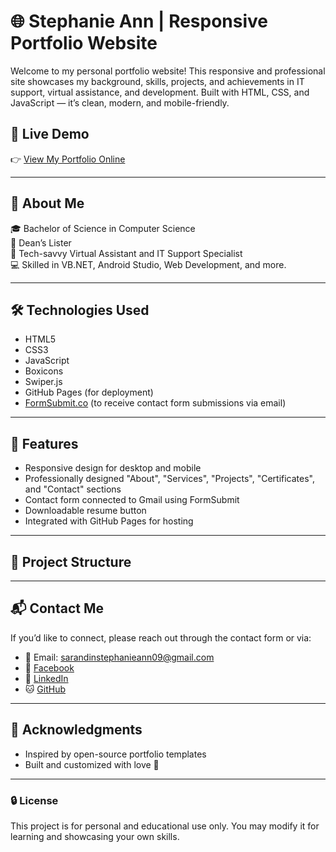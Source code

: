 # 🌐 Stephanie Ann | Responsive Portfolio Website

Welcome to my personal portfolio website! This responsive and professional site showcases my background, skills, projects, and achievements in IT support, virtual assistance, and development. Built with HTML, CSS, and JavaScript — it’s clean, modern, and mobile-friendly.

## 🔗 Live Demo
👉 [View My Portfolio Online](https://stephanieann-dev.github.io/my-portfolio/)

---

## 📌 About Me

🎓 Bachelor of Science in Computer Science  
🏅 Dean’s Lister  
🧠 Tech-savvy Virtual Assistant and IT Support Specialist  
💻 Skilled in VB.NET, Android Studio, Web Development, and more.

---

## 🛠️ Technologies Used

- HTML5
- CSS3
- JavaScript
- Boxicons
- Swiper.js
- GitHub Pages (for deployment)
- [FormSubmit.co](https://formsubmit.co/) (to receive contact form submissions via email)

---

## 📁 Features

- Responsive design for desktop and mobile
- Professionally designed "About", "Services", "Projects", "Certificates", and "Contact" sections
- Contact form connected to Gmail using FormSubmit
- Downloadable resume button
- Integrated with GitHub Pages for hosting

---

## 📂 Project Structure


---

## 📬 Contact Me

If you’d like to connect, please reach out through the contact form or via:

- 📧 Email: sarandinstephanieann09@gmail.com  
- 📘 [Facebook](https://www.facebook.com/tep.tep.501151)  
- 💼 [LinkedIn](https://www.linkedin.com/in/stephanieann-dev)  
- 🐱 [GitHub](https://github.com/stephanieann-dev)

---

## 📢 Acknowledgments

- Inspired by open-source portfolio templates
- Built and customized with love 💙

---

### 🔒 License
This project is for personal and educational use only. You may modify it for learning and showcasing your own skills.

